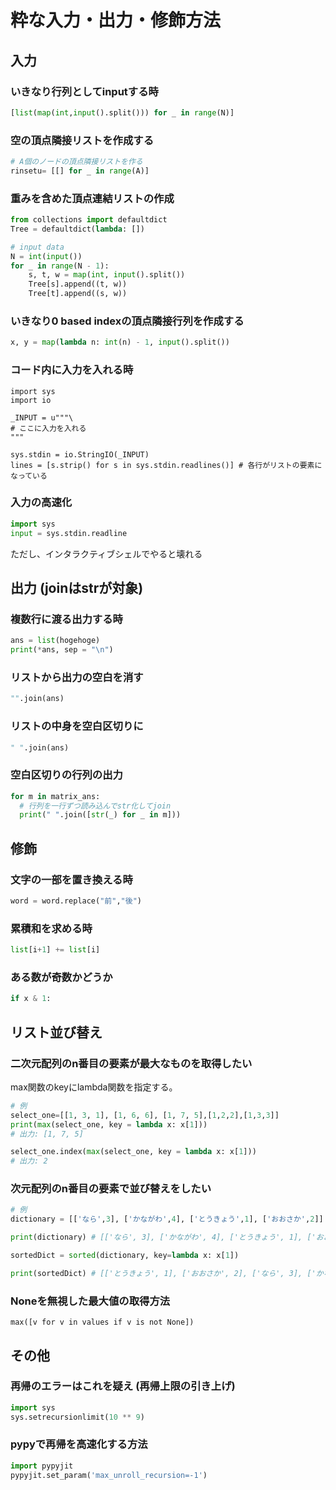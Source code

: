 # 粋な入力・出力・修飾方法

## 入力

### いきなり行列としてinputする時
```.py
[list(map(int,input().split())) for _ in range(N)]
```
### 空の頂点隣接リストを作成する
```.py
# A個のノードの頂点隣接リストを作る
rinsetu= [[] for _ in range(A)]
```

### 重みを含めた頂点連結リストの作成
```.py
from collections import defaultdict
Tree = defaultdict(lambda: [])

# input data
N = int(input())
for _ in range(N - 1):
    s, t, w = map(int, input().split())
    Tree[s].append((t, w))
    Tree[t].append((s, w))
```

### いきなり0 based indexの頂点隣接行列を作成する
```.py
x, y = map(lambda n: int(n) - 1, input().split())
```

### コード内に入力を入れる時
```
import sys
import io

_INPUT = u"""\
# ここに入力を入れる
"""

sys.stdin = io.StringIO(_INPUT)
lines = [s.strip() for s in sys.stdin.readlines()] # 各行がリストの要素になっている
```

### 入力の高速化
```.py
import sys
input = sys.stdin.readline
```
ただし、インタラクティブシェルでやると壊れる

## 出力 (joinはstrが対象)
### 複数行に渡る出力する時
```.py
ans = list(hogehoge)
print(*ans, sep = "\n")
```

### リストから出力の空白を消す
```.py
"".join(ans)
```

### リストの中身を空白区切りに
```.py
" ".join(ans)
```

### 空白区切りの行列の出力
```.py
for m in matrix_ans:
  # 行列を一行ずつ読み込んでstr化してjoin
  print(" ".join([str(_) for _ in m]))
```

## 修飾
### 文字の一部を置き換える時
```.py
word = word.replace("前","後")
```
### 累積和を求める時
```.py
list[i+1] += list[i]
```
### ある数が奇数かどうか
```.py
if x & 1:
```

## リスト並び替え
### 二次元配列のn番目の要素が最大なものを取得したい
max関数のkeyにlambda関数を指定する。

```.py
# 例
select_one=[[1, 3, 1], [1, 6, 6], [1, 7, 5],[1,2,2],[1,3,3]] 
print(max(select_one, key = lambda x: x[1]))
# 出力: [1, 7, 5]

select_one.index(max(select_one, key = lambda x: x[1]))
# 出力: 2
```

### 次元配列のn番目の要素で並び替えをしたい
```.py
# 例
dictionary = [['なら',3], ['かながわ',4], ['とうきょう',1], ['おおさか',2]]

print(dictionary) # [['なら', 3], ['かながわ', 4], ['とうきょう', 1], ['おおさか', 2]]

sortedDict = sorted(dictionary, key=lambda x: x[1])

print(sortedDict) # [['とうきょう', 1], ['おおさか', 2], ['なら', 3], ['かながわ', 4]]
```

### Noneを無視した最大値の取得方法
```
max([v for v in values if v is not None])
```

## その他
### 再帰のエラーはこれを疑え (再帰上限の引き上げ)
```.py
import sys
sys.setrecursionlimit(10 ** 9)
```

### pypyで再帰を高速化する方法
```.py
import pypyjit
pypyjit.set_param('max_unroll_recursion=-1')
```